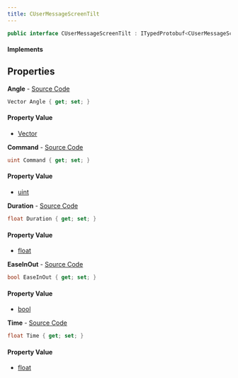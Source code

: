 ```yaml
---
title: CUserMessageScreenTilt
---
```


```csharp
public interface CUserMessageScreenTilt : ITypedProtobuf<CUserMessageScreenTilt>, INativeHandle, INetMessage<CUserMessageScreenTilt>, IDisposable
```

#### Implements

## Properties

**Angle** - [Source Code](https://github.com/swiftly-solution/swiftlys2/blob/main/managed/src/SwiftlyS2.Generated/Protobufs/Interfaces/CUserMessageScreenTilt.cs#L24)

```csharp
Vector Angle { get; set; }
```

#### Property Value

- [Vector](/docs/api/shared/natives/vector)

**Command** - [Source Code](https://github.com/swiftly-solution/swiftlys2/blob/main/managed/src/SwiftlyS2.Generated/Protobufs/Interfaces/CUserMessageScreenTilt.cs#L18)

```csharp
uint Command { get; set; }
```

#### Property Value

- [uint](https://learn.microsoft.com/dotnet/api/system.uint32)

**Duration** - [Source Code](https://github.com/swiftly-solution/swiftlys2/blob/main/managed/src/SwiftlyS2.Generated/Protobufs/Interfaces/CUserMessageScreenTilt.cs#L27)

```csharp
float Duration { get; set; }
```

#### Property Value

- [float](https://learn.microsoft.com/dotnet/api/system.single)

**EaseInOut** - [Source Code](https://github.com/swiftly-solution/swiftlys2/blob/main/managed/src/SwiftlyS2.Generated/Protobufs/Interfaces/CUserMessageScreenTilt.cs#L21)

```csharp
bool EaseInOut { get; set; }
```

#### Property Value

- [bool](https://learn.microsoft.com/dotnet/api/system.boolean)

**Time** - [Source Code](https://github.com/swiftly-solution/swiftlys2/blob/main/managed/src/SwiftlyS2.Generated/Protobufs/Interfaces/CUserMessageScreenTilt.cs#L30)

```csharp
float Time { get; set; }
```

#### Property Value

- [float](https://learn.microsoft.com/dotnet/api/system.single)

